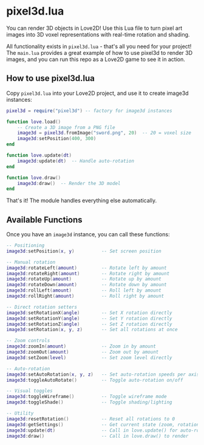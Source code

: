 # pixel3d.lua

You can render 3D objects in Love2D! Use this Lua file to turn pixel art images into 3D voxel representations with real-time rotation and shading.

All functionality exists in `pixel3d.lua` - that's all you need for your project! The `main.lua` provides a great example of how to use pixel3d to render 3D images, and you can run this repo as a Love2D game to see it in action.

## How to use pixel3d.lua

Copy `pixel3d.lua` into your Love2D project, and use it to create image3d instances:

```lua
pixel3d = require("pixel3d") -- factory for image3d instances

function love.load()
    -- Create a 3D image from a PNG file
    image3d = pixel3d.fromImage("sword.png", 20)  -- 20 = voxel size
    image3d:setPosition(400, 300)
end

function love.update(dt)
    image3d:update(dt)  -- Handle auto-rotation
end

function love.draw()
    image3d:draw()  -- Render the 3D model
end
```

That's it! The module handles everything else automatically.

## Available Functions

Once you have an `image3d` instance, you can call these functions:

```lua
-- Positioning
image3d:setPosition(x, y)          -- Set screen position

-- Manual rotation
image3d:rotateLeft(amount)         -- Rotate left by amount
image3d:rotateRight(amount)        -- Rotate right by amount
image3d:rotateUp(amount)           -- Rotate up by amount
image3d:rotateDown(amount)         -- Rotate down by amount
image3d:rollLeft(amount)           -- Roll left by amount
image3d:rollRight(amount)          -- Roll right by amount

-- Direct rotation setters
image3d:setRotationX(angle)        -- Set X rotation directly
image3d:setRotationY(angle)        -- Set Y rotation directly
image3d:setRotationZ(angle)        -- Set Z rotation directly
image3d:setRotation(x, y, z)       -- Set all rotations at once

-- Zoom controls
image3d:zoomIn(amount)             -- Zoom in by amount
image3d:zoomOut(amount)            -- Zoom out by amount
image3d:setZoom(level)             -- Set zoom level directly

-- Auto-rotation
image3d:setAutoRotation(x, y, z)   -- Set auto-rotation speeds per axis
image3d:toggleAutoRotate()         -- Toggle auto-rotation on/off

-- Visual toggles
image3d:toggleWireframe()          -- Toggle wireframe mode
image3d:toggleShade()              -- Toggle shading/lighting

-- Utility
image3d:resetRotation()            -- Reset all rotations to 0
image3d:getSettings()              -- Get current state (zoom, rotation, etc.)
image3d:update(dt)                 -- Call in love.update() for auto-rotation
image3d:draw()                     -- Call in love.draw() to render
```
